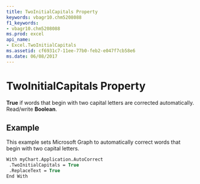 ```yaml
---
title: TwoInitialCapitals Property
keywords: vbagr10.chm5208088
f1_keywords:
- vbagr10.chm5208088
ms.prod: excel
api_name:
- Excel.TwoInitialCapitals
ms.assetid: cf6931c7-11ee-77b0-feb2-e047f7cb58e6
ms.date: 06/08/2017
---
```



# TwoInitialCapitals Property

 **True** if words that begin with two capital letters are corrected automatically. Read/write **Boolean**.


## Example

This example sets Microsoft Graph to automatically correct words that begin with two capital letters.


```vb
With myChart.Application.AutoCorrect 
 .TwoInitialCapitals = True 
 .ReplaceText = True 
End With
```



